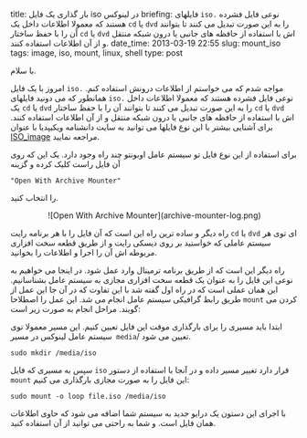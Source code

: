 title: بار گذاری یک فایل iso در لینوکس
briefing: فایلهای `iso.` نوعی فایل فشرده هستند که معمولا اطلاعات داخل یک `cd` یا `dvd` را به این صورت تبدیل می کنند تا بتوانند آن را با حفظ ساختار `cd` یا `dvd` اش با استفاده از حافظه های جانبی یا درون شبکه منتقل و از آن اطلاعات استفاده کنند.
date_time: 2013-03-19 22:55
slug: mount_iso
tags: image, iso, mount, linux, shell
type: post

با سلام.

امروز با یک فایل `iso.` مواجه شدم که می خواستم از اطلاعات درونش استفاده کنم. همانطور که می دونید فایلهای `iso.` نوعی فایل فشرده هستند که معمولا اطلاعات داخل یک `cd` یا `dvd` را به این صورت تبدیل می کنند تا بتوانند آن را با حفظ ساختار `cd` یا `dvd` اش با استفاده از حافظه های جانبی یا درون شبکه منتقل و از آن اطلاعات استفاده کنند. برای آشنایی بیشتر با این نوع فایلها می توانید به سایت دانشنامه ویکیپدیا با عنوان [ISO_image][ISO_image] مراجعه  نمایید.

برای استفاده از این نوع فایل تو سیستم عامل اوبونتو چند راه وجود دارد. یک این که روی آن فایل راست کلیک کرده و گزینه

    "Open With Archive Mounter"

 را انتخاب کنید.

<center>
![Open With Archive Mounter](archive-mounter-log.png)
 </center>

 راه دیگر و ساده ترین راه این است که آن فایل را با هر برنامه رایت `cd` یا `dvd` ای توی هر سیستم عاملی که خواستید بر روی دیسکی رایت و از طریق قطعه سخت افزاری مربوطه اش آن را اجرا و اطلاعات را بخوانید.

راه دیگر این است که از طریق برنامه ترمینال وارد عمل شود. در اینجا می خواهیم به نوعی این فایل را به عنوان یک قطعه سخت افزاری مجازی به سیستم عامل بشناسانیم. این همان عملی است که در راه اول گفته شد با این تفاوت که در آن جا این عمل از طریق رابط گرافیکی سیستم عامل انجام می شد. این عمل را اصطلاحا `mount` کردن می گویند. مراحل انجام به صورت زیر است:

ابتدا باید مسیری را برای بارگذاری موقت این فایل تعیین کنیم. این مسیر معمولا توی سیستم عامل لینوکس در مسیر` media`/ تعیین می شود.

    sudo mkdir /media/iso

سپس به مسیری که فایل `iso` قرار دارد تغییر مسیر داده و در آنجا با استفاده از دستور `mount` این فایل را به صورت مجازی بارگذاری می کنیم:

    sudo mount -o loop file.iso /media/iso

با اجرای این دستون یک درایو جدید به سیستم شما اضافه می شود که حاوی اطلاعات همان فایل است. و شما به راحتی می توانید از آن استفاده کنید.

 [ISO_image]: http://en.wikipedia.org/wiki/ISO_image  "فایلهای ISO_image"
